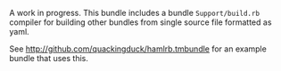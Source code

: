 A work in progress. This bundle includes a bundle `Support/build.rb` compiler for building other bundles from single source file formatted as yaml.

See http://github.com/quackingduck/hamlrb.tmbundle for an example bundle that uses this.